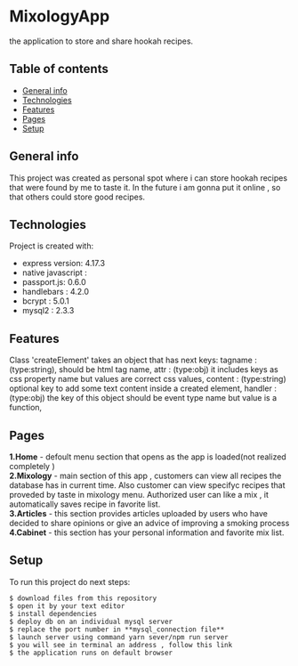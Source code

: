 # MixologyApp
the application to store and share hookah recipes.
## Table of contents
* [General info](#general-info)
* [Technologies](#technologies)
* [Features](#features)
* [Pages](#pages)
* [Setup](#setup)
## General info
This project was created as personal spot where i can store hookah recipes that were found by me to taste it.
In the future i am gonna put it online , so that others could store good recipes. 
	
## Technologies
Project is created with:
* express version: 4.17.3
* native javascript : 
* passport.js: 0.6.0
* handlebars : 4.2.0
* bcrypt : 5.0.1
* mysql2 : 2.3.3

## Features
Class 'createElement' takes an object that has next keys:
  tagname : (type:string), should be html tag name,
  attr : (type:obj) it includes keys as css property name but values are correct css values,
  content : (type:string) optional key to add some text content inside a created element,
  handler : (type:obj) the key of this object should be event type name but value is a function,
## Pages
__1.Home__ - defoult menu section that opens as the app is loaded(not realized completely )  
__2.Mixology__ - main section of this app , customers can view all recipes the database has in current time.
Also customer can view specifyc recipes that proveded by taste in mixology menu.
Authorized user can like a mix , it automatically saves recipe in favorite list.  
__3.Articles__ - this section provides articles uploaded by users who have decided to share opinions or give an advice of improving a smoking process  
__4.Cabinet__ - this section has your personal information and favorite mix list.  
## Setup
To run this project do next steps:

```
$ download files from this repository
$ open it by your text editor
$ install dependencies
$ deploy db on an individual mysql server
$ replace the port number in **mysql_connection file** 
$ launch server using command yarn sever/npm run server
$ you will see in terminal an address , follow this link
$ the application runs on default browser
```
